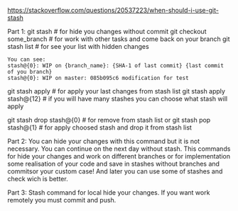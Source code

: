 https://stackoverflow.com/questions/20537223/when-should-i-use-git-stash

Part 1:
git stash # for hide you changes without commit
git checkout some_branch # for work with other tasks and come back on your branch
git stash list # for see your list with hidden changes

    You can see:
    stash@{0}: WIP on {branch_name}: {SHA-1 of last commit} {last commit of you branch}
    stash@{0}: WIP on master: 085b095c6 modification for test

git stash apply # for apply your last changes from stash list
git stash apply stash@{12} # if you will have many stashes you can choose what stash will apply

git stash drop stash@{0} # for remove from stash list
or
git stash pop stash@{1} # for apply choosed stash and drop it from stash list

Part 2:
You can hide your changes with this command but it is not necessary.
You can continue on the next day without stash.
This commands for hide your changes and work on different branches or for implementation some realisation of your code and save in stashes without branches and commitsor your custom case!
And later you can use some of stashes and check wich is better.

Part 3:
Stash command for local hide your changes.
If you want work remotely you must commit and push.
